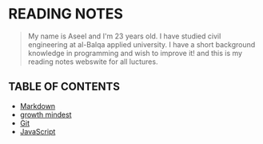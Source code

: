 
# READING NOTES 
> My name is Aseel and I'm 23 years old. I have studied civil engineering at al-Balqa applied university. I have a short background knowledge in programming and wish to improve it!
and this is my reading notes webswite for all luctures.
## TABLE OF CONTENTS
* [Markdown](https://aseelhamamreh.github.io/Markdown)
* [growth mindest](https://aseelhamamreh.github.io/reading-notes/growth)
* [Git](https://aseelhamamreh.github.io/reading-notes/Git)
* [JavaScript](https://aseelhamamreh.github.io/reading-notes/JavaScript)
